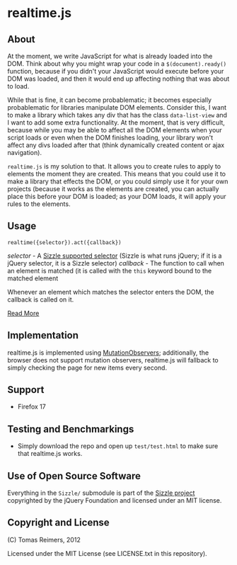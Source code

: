 # realtime.js

## About 

At the moment, we write JavaScript for what is already loaded into the DOM. Think about why you might wrap your code in a `$(document).ready()` function, because if you didn't your JavaScript would execute before your DOM was loaded, and then it would end up affecting nothing that was about to load. 

While that is fine, it can become probablematic; it becomes especially probablematic for libraries manipulate DOM elements. Consider this, I want to make a library which takes any div that has the class `data-list-view` and I want to add some extra functionality. At the moment, that is very difficult, because while you may be able to affect all the DOM elements when your script loads or even when the DOM finishes loading, your library won't affect any divs loaded after that (think dynamically created content or ajax navigation).

`realtime.js` is my solution to that. It allows you to create rules to apply to elements the moment they are created. This means that you could use it to make a library that effects the DOM, or you could simply use it for your own projects (because it works as the elements are created, you can actually place this before your DOM is loaded; as your DOM loads, it will apply your rules to the elements.

## Usage

    realtime({selector}).act({callback})

*selector* - A [Sizzle supported selector](https://github.com/jquery/sizzle/wiki/Sizzle-Documentation) (Sizzle is what runs jQuery; if it is a jQuery selector, it is a Sizzle selector)
*callback* - The function to call when an element is matched (it is called with the `this` keyword bound to the matched element

Whenever an element which matches the selector enters the DOM, the callback is called on it.

[Read More](https://github.com/tomasreimers/realtime.js/blob/master/DOCS.md)

## Implementation

realtime.js is implemented using [MutationObservers](https://developer.mozilla.org/en-US/docs/DOM/MutationObserver); additionally, the browser does not support mutation observers, realtime.js will fallback to simply checking the page for new items every second.

## Support

 - Firefox 17

## Testing and Benchmarkings

 - Simply download the repo and open up `test/test.html` to make sure that realtime.js works.

## Use of Open Source Software

Everything in the `Sizzle/` submodule is part of the [Sizzle project](https://github.com/jquery/sizzle/) copyrighted by the jQuery Foundation and licensed under an MIT license.

## Copyright and License

(C) Tomas Reimers, 2012

Licensed under the MIT License (see LICENSE.txt in this repository).